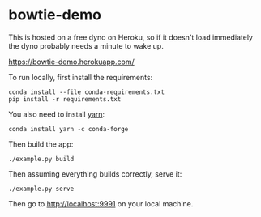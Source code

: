 # bowtie-demo

This is hosted on a free dyno on Heroku, so if it doesn't load immediately the dyno probably needs a minute to wake up.

https://bowtie-demo.herokuapp.com/

To run locally, first install the requirements:

```
conda install --file conda-requirements.txt
pip install -r requirements.txt
```

You also need to install [yarn](https://yarnpkg.com):

```
conda install yarn -c conda-forge
```

Then build the app:

```
./example.py build
```

Then assuming everything builds correctly, serve it:

```
./example.py serve
```

Then go to <http://localhost:9991> on your local machine.
